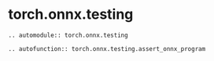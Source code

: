 # torch.onnx.testing

```{eval-rst}
.. automodule:: torch.onnx.testing
```

```{eval-rst}
.. autofunction:: torch.onnx.testing.assert_onnx_program
```
